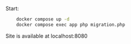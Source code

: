 Start:
```bash
    docker compose up -d
    docker compose exec app php migration.php
```

Site is available at localhost:8080